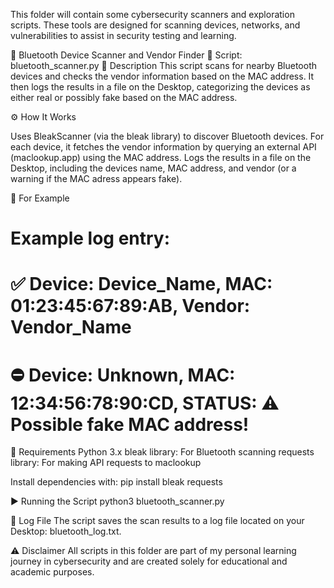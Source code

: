 This folder will contain some cybersecurity scanners and exploration scripts. 
These tools are designed for scanning devices, networks, and vulnerabilities to assist in security testing and learning.

🔐 Bluetooth Device Scanner and Vendor Finder
📄 Script: bluetooth_scanner.py
🧠 Description
This script scans for nearby Bluetooth devices and checks the vendor information based on the MAC address. 
It then logs the results in a file on the Desktop, categorizing the devices as either real or possibly fake based on the MAC address.

⚙️ How It Works

Uses BleakScanner (via the bleak library) to discover Bluetooth devices.
For each device, it fetches the vendor information by querying an external API (maclookup.app) using the MAC address.
Logs the results in a file on the Desktop, including the devices name, MAC address, and vendor (or a warning if the MAC adress appears fake).

🧪  For Example
# Example log entry:
# ✅ Device: Device_Name, MAC: 01:23:45:67:89:AB, Vendor: Vendor_Name
# ⛔ Device: Unknown, MAC: 12:34:56:78:90:CD, STATUS: ⚠️ Possible fake MAC address!
                                                                                                
🔧 Requirements
Python 3.x
bleak library: For Bluetooth scanning
requests library: For making API requests to maclookup

Install dependencies with:
pip install bleak requests
                                                                                                
▶️ Running the Script
python3 bluetooth_scanner.py
                                                                                                
💾 Log File
The script saves the scan results to a log file located on your Desktop: bluetooth_log.txt.

⚠️ Disclaimer
All scripts in this folder are part of my personal learning journey in cybersecurity and are created solely for educational and academic purposes.

